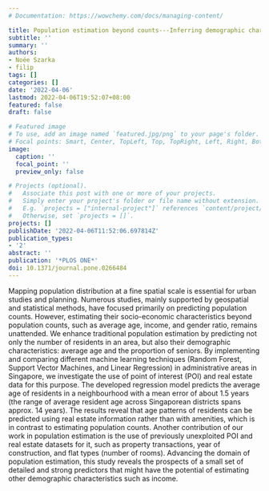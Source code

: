 ```yaml
---
# Documentation: https://wowchemy.com/docs/managing-content/

title: Population estimation beyond counts---Inferring demographic characteristics
subtitle: ''
summary: ''
authors:
- Noée Szarka
- filip
tags: []
categories: []
date: '2022-04-06'
lastmod: 2022-04-06T19:52:07+08:00
featured: false
draft: false

# Featured image
# To use, add an image named `featured.jpg/png` to your page's folder.
# Focal points: Smart, Center, TopLeft, Top, TopRight, Left, Right, BottomLeft, Bottom, BottomRight.
image:
  caption: ''
  focal_point: ''
  preview_only: false

# Projects (optional).
#   Associate this post with one or more of your projects.
#   Simply enter your project's folder or file name without extension.
#   E.g. `projects = ["internal-project"]` references `content/project/deep-learning/index.md`.
#   Otherwise, set `projects = []`.
projects: []
publishDate: '2022-04-06T11:52:06.697814Z'
publication_types:
- '2'
abstract: ''
publication: '*PLOS ONE*'
doi: 10.1371/journal.pone.0266484
---
```


Mapping population distribution at a fine spatial scale is essential for urban studies and planning. Numerous studies, mainly supported by geospatial and statistical methods, have focused primarily on predicting population counts. However, estimating their socio-economic characteristics beyond population counts, such as average age, income, and gender ratio, remains unattended. We enhance traditional population estimation by predicting not only the number of residents in an area, but also their demographic characteristics: average age and the proportion of seniors. By implementing and comparing different machine learning techniques (Random Forest, Support Vector Machines, and Linear Regression) in administrative areas in Singapore, we investigate the use of point of interest (POI) and real estate data for this purpose. The developed regression model predicts the average age of residents in a neighbourhood with a mean error of about 1.5 years (the range of average resident age across Singaporean districts spans approx. 14 years). The results reveal that age patterns of residents can be predicted using real estate information rather than with amenities, which is in contrast to estimating population counts. Another contribution of our work in population estimation is the use of previously unexploited POI and real estate datasets for it, such as property transactions, year of construction, and flat types (number of rooms). Advancing the domain of population estimation, this study reveals the prospects of a small set of detailed and strong predictors that might have the potential of estimating other demographic characteristics such as income.